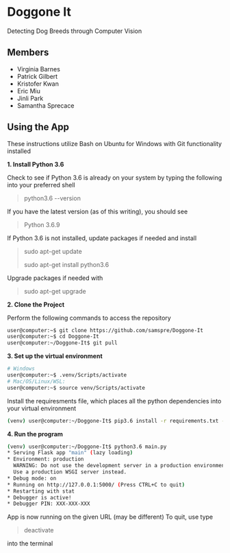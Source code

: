 # Doggone It
Detecting Dog Breeds through Computer Vision

## Members
* Virginia Barnes
* Patrick Gilbert
* Kristofer Kwan
* Eric Miu
* Jinli Park
* Samantha Sprecace

## Using the App

These instructions utilize Bash on Ubuntu for Windows with Git functionality installed

**1. Install Python 3.6**

  Check to see if Python 3.6 is already on your system by typing the following into your preferred shell

  > python3.6 --version

  If you have the latest version (as of this writing), you should see

  > Python 3.6.9

  If Python 3.6 is not installed, update packages if needed and install

  > sudo apt-get update
  >
  > sudo apt-get install python3.6

  Upgrade packages if needed with

  > sudo apt-get upgrade

**2. Clone the Project**

  Perform the following commands to access the repository

  ``` bash
  user@computer:~$ git clone https://github.com/samspre/Doggone-It
  user@computer:~$ cd Doggone-It
  user@computer:~/Doggone-It$ git pull
  ```

**3. Set up the virtual environment**

  ``` bash
  # Windows
  user@computer:~$ .venv/Scripts/activate
  # Mac/OS/Linux/WSL:
  user@computer:~$ source venv/Scripts/activate
  ```

  Install the requiresments file, which places all the python dependencies into your virtual environment

  ``` bash
  (venv) user@computer:~/Doggone-It$ pip3.6 install -r requirements.txt --user
  ```

**4. Run the program**


  ``` bash
  (venv) user@computer:~/Doggone-It$ python3.6 main.py
  * Serving Flask app "main" (lazy loading)
  * Environment: production
    WARNING: Do not use the development server in a production environment.
    Use a production WSGI server instead.
  * Debug mode: on
  * Running on http://127.0.0.1:5000/ (Press CTRL+C to quit)
  * Restarting with stat
  * Debugger is active!
  * Debugger PIN: XXX-XXX-XXX
  ```

  App is now running on the given URL (may be different)
  To quit, use type
  > deactivate

  into the terminal
